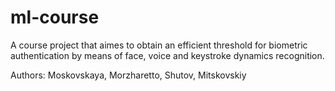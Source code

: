 # ml-course

A course project that aimes to obtain an efficient threshold for biometric authentication by means of face, voice and keystroke dynamics recognition.

Authors: Moskovskaya, Morzharetto, Shutov, Mitskovskiy
